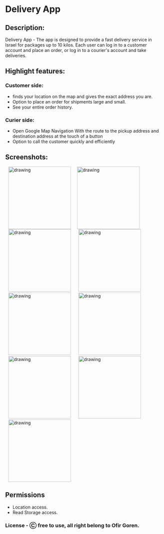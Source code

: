 # Delivery App 

## Description:

Delivery App - The app is designed to provide a fast delivery service in Israel for packages up to 10 kilos. 
Each user can log in to a customer account and place an order, or log in to a courier's account and take deliveries.







## Highlight features:
### Customer side:

* finds your location on the map and gives the exact address you are.
* Option to place an order for shipments large and small.
* See your entire order history.

### Curier side:
* Open Google Map Navigation With the route to the pickup address and destination address at the touch of a button
* Option to call the customer quickly and efficiently

## Screenshots:
<img src="https://i.ibb.co/SnmdTBg/Whats-App-Image-2021-03-01-at-13-45-34-1.jpg" alt="drawing" width="200" hspace="10" /><img src="https://i.ibb.co/MpndY7w/verify-phone.jpg" alt="drawing" width="200" hspace="10">
<img src="https://i.ibb.co/SX6wscP/home-customer.jpg" alt="drawing" width="200" hspace="10">
<img src="https://i.ibb.co/MstdJr3/order-delivery.jpg" alt="drawing" width="200" hspace="10">
<img src="https://i.ibb.co/gw2YdPm/navigation-drawer.jpg" alt="drawing" width="200" hspace="10">
<img src="https://i.ibb.co/YdzrBBd/my-orders.jpg" alt="drawing" width="200" hspace="10">
<img src="https://i.ibb.co/nDTK10W/home-courier.jpg" alt="drawing" width="200" hspace="10">
<img src="https://i.ibb.co/vV0r2v7/all-orders.jpg" alt="drawing" width="200" hspace="10">
<img src="https://i.ibb.co/MpfxcM2/take-delivery.jpg" alt="drawing" width="200" hspace="10">

## Permissions 
* Location access.
* Read Storage access.

### License - Ⓒ free to use, all right belong to Ofir Goren.






